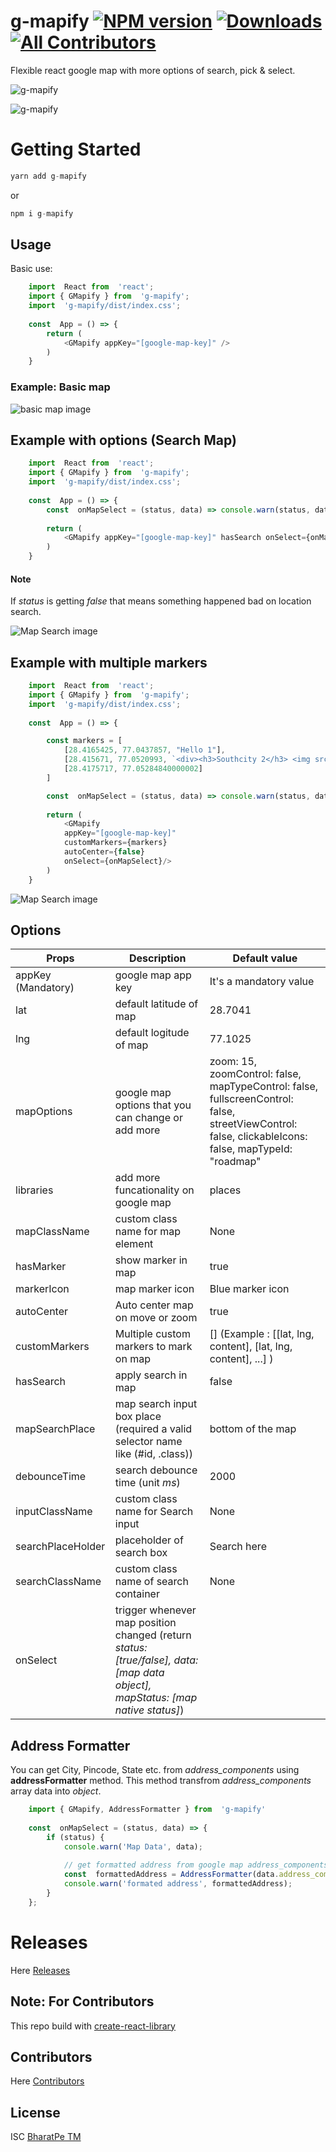 # g-mapify [![NPM version](https://img.shields.io/npm/v/g-mapify.svg)](https://www.npmjs.com/package/g-mapify) [![Downloads](http://img.shields.io/npm/dm/g-mapify.svg)](https://npmjs.org/package/g-mapify) [![All Contributors](https://img.shields.io/badge/all_contributors-2-orange.svg?style=flat-square)](#contributors-)
Flexible react google map with more options of search, pick & select.

![g-mapify](https://raw.githubusercontent.com/bharatpe/g-mapify/master/g-mapify.png)


![g-mapify](https://raw.githubusercontent.com/bharatpe/g-mapify/master/example/images/g-mapify.png)


# Getting Started

```javascript
yarn add g-mapify
```

or

```javascript
npm i g-mapify
```


## Usage
Basic use:
```javascript
    import  React from  'react';
    import { GMapify } from  'g-mapify';
    import  'g-mapify/dist/index.css';
    
    const  App = () => {
	    return (
		    <GMapify appKey="[google-map-key]" />
	    )
    }
```

### Example: Basic map
![basic map image](https://raw.githubusercontent.com/bharatpe/g-mapify/master/example/images/basicmap.png?raw=true)


## Example with options (Search Map)
```javascript
    import  React from  'react';
    import { GMapify } from  'g-mapify';
    import  'g-mapify/dist/index.css';
    
    const  App = () => {
        const  onMapSelect = (status, data) => console.warn(status, data);
        
	    return (
		    <GMapify appKey="[google-map-key]" hasSearch onSelect={onMapSelect}/>
	    )
    }
```
 #### Note
 If *status* is getting *false* that means something happened bad on location search.

![Map Search image](https://raw.githubusercontent.com/bharatpe/g-mapify/master/example/images/search-map-desktop.png?raw=true)

## Example with multiple markers
```javascript
    import  React from  'react';
    import { GMapify } from  'g-mapify';
    import  'g-mapify/dist/index.css';
    
    const  App = () => {

        const markers = [
            [28.4165425, 77.0437857, "Hello 1"],
            [28.415671, 77.0520993, `<div><h3>Southcity 2</h3> <img src="https://www.rentomojo.com/blog/wp-content/uploads/2019/07/shutterstock_1298400742.jpg" height="140"/> </div>`],
            [28.4175717, 77.05284840000002]
        ]

        const  onMapSelect = (status, data) => console.warn(status, data);
        
	    return (
            <GMapify 
            appKey="[google-map-key]" 
            customMarkers={markers}
            autoCenter={false}
            onSelect={onMapSelect}/>
	    )
    }
```

![Map Search image](https://raw.githubusercontent.com/bharatpe/g-mapify/master/example/images/markers-map.png?raw=true)


## Options
|  Props                        | Description                                           | Default value
|-------------------------------|-------------------------------------------------------|-------------------------------|
|appKey (Mandatory)             | google map app key                                    | It's a mandatory value
|lat                            | default latitude of map                               | 28.7041
|lng                            | default logitude of map                               | 77.1025
|mapOptions                     | google map options that you can change or add more    | zoom:  15, zoomControl:  false, mapTypeControl:  false, fullscreenControl:  false, streetViewControl:  false, clickableIcons:  false, mapTypeId:  "roadmap"
|libraries                      | add more funcationality on google map                 | places
|mapClassName                   | custom class name for map element                     | None
|hasMarker                      | show marker in map                                    | true
|markerIcon                     | map marker icon                                       | Blue marker icon
|autoCenter                     | Auto center map on move or zoom                       | true
|customMarkers                  | Multiple custom markers to mark on map                | [] (Example :  [[lat, lng, content], [lat, lng, content], ...] )
|hasSearch                      | apply search in map                                   | false
|mapSearchPlace                 | map search input box place (required a valid selector name like (#id, .class)) | bottom of the map
|debounceTime                   | search debounce time (unit *ms*)                      | 2000
|inputClassName                 | custom class name for Search input                    | None
|searchPlaceHolder              | placeholder of search box                             | Search here
|searchClassName                | custom class name of search container                 | None
|onSelect                       | trigger whenever map position changed (return *status: [true/false], data: [map data object], mapStatus: [map native status]*)| 


## Address Formatter
You can get City, Pincode, State etc. from *address_components* using **addressFormatter** method. This method transfrom *address_components* array data into *object*.
```javascript
    import { GMapify, AddressFormatter } from  'g-mapify'
    
    const  onMapSelect = (status, data) => {
        if (status) {
            console.warn('Map Data', data);
            
		    // get formatted address from google map address_components
		    const  formattedAddress = AddressFormatter(data.address_components);
		    console.warn('formated address', formattedAddress);
		}
    };
```

# Releases
Here [Releases](https://github.com/bharatpe/g-mapify/blob/master/releases.md)

    
## Note: For Contributors
This repo build with [create-react-library](https://github.com/transitive-bullshit/create-react-library)


## Contributors
Here [Contributors](https://github.com/bharatpe/g-mapify/graphs/contributors)


## License
ISC [BharatPe TM](https://github.com/BharatPe)
